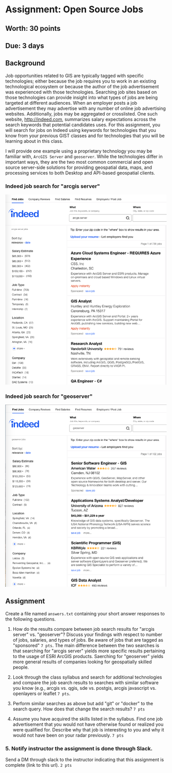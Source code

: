 
# Assignment: Open Source Jobs
## Worth: 30 points
## Due: 3 days

## Background

Job opportunities related to GIS are typically tagged with specific technologies; either because the job requires you to work in an existing technological ecosystem or because the author of the job advertisement was experienced with those technologies. Searching job sites based on those technologies can provide insight into what types of jobs are being targeted at different audiences. When an employer posts a job advertisement they may advertise with any number of online job advertising websites. Additionally, jobs may be aggregated or crosslisted. One such website, http://indeed.com, summarizes salary expectations across the search keywords that potential candidates uses. For this assignment, you will search for jobs on Indeed using keywords for technologies that you know from your previous GIST classes and for technologies that you will be learning about in this class. 

I will provide one example using a proprietary technology you may be familiar with, `ArcGIS Server` and `geoserver`. While the technologies differ in important ways, they are the two most common commercial and open source server-side solutions for providing geospatial data, maps, and processing services to both Desktop and API-based geospatial clients.

### Indeed job search for "arcgis server"
 ![Indeed ArcGIS Server Jobs](indeed-arcgis-server-jobs.png) 

### Indeed job search for "geoserver"
![Indeed Geoserver Jobs](indeed-geoserver-jobs.png) 

## Assignment

Create a file named `answers.txt` containing your short answer responses to the following questions. 

1. How do the results compare between job search results for "arcgis server" vs. "geoserver"? Discuss your findings with respect to number of jobs, salaries, and types of jobs. Be aware of jobs that are tagged as "sponsored" `7 pts`.
The main difference between the two searches is that searching for "arcgis server" yields more specific results pertaining to the usage of ESRI ArcGIS products. Saerching for "geoserver" yields more general results of companies looking for geospatially skilled people. 

2. Look through the class syllabus and search for additional technologies and compare the job search results to searches with similar software you know (e.g., arcgis vs. qgis, sde vs. postgis, arcgis javascript vs. openlayers or leaflet `7 pts`.

3. Perform similar searches as above but add "git" or "docker" to the search query. How does that change the search results? `7 pts`

4. Assume you have acquired the skills listed in the syllabus. Find one job advertisement that you would not have otherwise found or realized you were qualified for. Describe why that job is interesting to you and why it would not have been on your radar previously. `7 pts`

### 5. Notify instructor the assignment is done through Slack. 

Send a DM through slack to the instructor indicating that this assignment is complete (link to this url). `2 pts`
